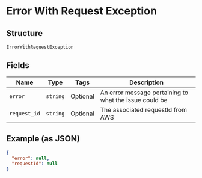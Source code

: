 
# Error With Request Exception

## Structure

`ErrorWithRequestException`

## Fields

| Name | Type | Tags | Description |
|  --- | --- | --- | --- |
| `error` | `string` | Optional | An error message pertaining to what the issue could be |
| `request_id` | `string` | Optional | The associated requestId from AWS |

## Example (as JSON)

```json
{
  "error": null,
  "requestId": null
}
```

